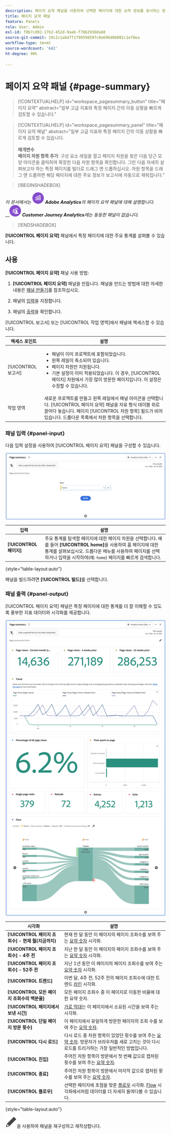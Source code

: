 ```yaml
---
description: 페이지 요약 패널을 사용하여 선택한 페이지에 대한 요약 정보를 표시하는 방법에 대해 알아봅니다.
title: 페이지 요약 패널
feature: Panels
role: User, Admin
exl-id: f0b7cd92-17b2-452d-9aab-f78629360ab8
source-git-commit: 19c2c1abd7f1799598597c0e696d0b001c1ef0ea
workflow-type: tm+mt
source-wordcount: '642'
ht-degree: 90%

---
```


# 페이지 요약 패널 {#page-summary}

<!-- markdownlint-disable MD034 -->

>[!CONTEXTUALHELP]
>id="workspace_pagesummary_button"
>title="페이지 요약"
>abstract="일부 고급 지표와 특정 페이지 간의 이동 상황을 빠르게 검토할 수 있습니다."

<!-- markdownlint-enable MD034 -->

<!-- markdownlint-disable MD034 -->

>[!CONTEXTUALHELP]
>id="workspace_pagesummary_panel"
>title="페이지 요약 패널"
>abstract="일부 고급 지표와 특정 페이지 간의 이동 상황을 빠르게 검토할 수 있습니다.<br/><br/>**매개변수&#x200B;**<br/>**페이지 차원 항목 추가**: 구성 요소 레일을 열고 페이지 차원을 찾은 다음 당근 모양 아이콘을 클릭하여 확장한 다음 차원 항목을 확인합니다. 그런 다음 자세히 살펴보고자 하는 특정 페이지를 빌더로 드래그 앤 드롭하십시오. 차원 항목을 드래그 앤 드롭하면 해당 페이지에 대한 주요 정보가 보고서에 자동으로 채워집니다."

<!-- markdownlint-enable MD034 -->


>[!BEGINSHADEBOX]

_이 문서에서는_ ![Adobe Analytics](/help/assets/icons/AdobeAnalytics.svg) _**Adobe Analytics**&#x200B;의 페이지 요약 패널에 대해 설명합니다._<br/>__![CustomerJourneyAnalytics](/help/assets/icons/CustomerJourneyAnalytics.svg) _**Customer Journey Analytics**&#x200B;에는 동등한 패널이 없습니다._

>[!ENDSHADEBOX]

**[!UICONTROL 페이지 요약]** 패널에서 특정 페이지에 대한 주요 통계를 살펴볼 수 있습니다.

## 사용

**[!UICONTROL 페이지 요약]** 패널 사용 방법:

1. **[!UICONTROL 페이지 요약]** 패널을 만듭니다. 패널을 만드는 방법에 대한 자세한 내용은 [패널 만들기](panels.md#create-a-panel)를 참조하십시오.

1. 패널의 [입력](#panel-input)을 지정합니다.

1. 패널의 [출력](#panel-output)을 확인합니다.



[!UICONTROL 보고서] 또는 [!UICONTROL 작업 영역]에서 패널에 액세스할 수 있습니다.

| 액세스 포인트 | 설명 |
| --- | --- |
| [!UICONTROL 보고서] | <ul><li>패널이 이미 프로젝트에 포함되었습니다.</li><li>왼쪽 레일이 축소되어 있습니다.</li><li>페이지 차원만 지원됩니다.</li><li>기본 설정이 이미 적용되었습니다. 이 경우, [!UICONTROL 페이지] 차원에서 가장 많이 방문한 페이지입니다. 이 설정은 수정할 수 있습니다.</li></ul> |
| 작업 영역 | 새로운 프로젝트를 만들고 왼쪽 레일에서 패널 아이콘을 선택합니다. [!UICONTROL 페이지 요약] 패널을 자유 형식 테이블 위로 끌어다 놓습니다. 페이지 [!UICONTROL 차원 항목] 필드가 비어 있습니다. 드롭다운 목록에서 차원 항목을 선택합니다. |

### 패널 입력 {#panel-input}

다음 입력 설정을 사용하여 [!UICONTROL 페이지 요약] 패널을 구성할 수 있습니다.

![페이지 입력 요약](assets/page-summary-input.png)

| 입력 | 설명 |
| --- | --- |
| **[!UICONTROL 페이지]** | 주요 통계를 탐색할 페이지에 대한 페이지 차원을 선택합니다. 예를 들어 **[!UICONTROL home]**&#x200B;을 사용하여 홈 페이지에 대한 통계를 살펴보십시오. 드롭다운 메뉴를 사용하여 페이지를 선택하거나 입력을 시작하여(예: `home`) 페이지를 빠르게 검색합니다. |

{style="table-layout:auto"}


패널을 빌드하려면 **[!UICONTROL 빌드]**&#x200B;를 선택합니다.

### 패널 출력 {#panel-output}

[!UICONTROL 페이지 요약] 패널은 특정 페이지에 대한 통계를 더 잘 이해할 수 있도록 풍부한 지표 데이터와 시각화를 제공합니다.

![페이지 요약 패널](assets/page-summary-output.png)

| 시각화 | 설명 |
| --- | --- |
| **[!UICONTROL 페이지 조회수] - 현재 월(지금까지)** | 현재 한 달 동안 이 페이지의 페이지 조회수를 보여 주는 [요약 숫자](/help/analyze/analysis-workspace/visualizations/summary-number-change.md) 시각화. |
| **[!UICONTROL 페이지 조회수] - 4주 전** | 지난 한 달 동안 이 페이지의 페이지 조회수를 보여 주는 [요약 숫자](/help/analyze/analysis-workspace/visualizations/summary-number-change.md) 시각화. |
| **[!UICONTROL 페이지 조회수] - 52주 전** | 지난 1년 동안 이 페이지의 페이지 조회수를 보여 주는 [요약 숫자](/help/analyze/analysis-workspace/visualizations/summary-number-change.md) 시각화. |
| **[!UICONTROL 트렌드]** | 이번 달, 4주 전, 52주 전의 페이지 조회수에 대한 트렌드 [라인](/help/analyze/analysis-workspace/visualizations/line.md) 시각화. |
| **[!UICONTROL 모든 페이지 조회수의 백분율]** | 모든 페이지 조회수 중 이 페이지로 이동한 비율에 대한 요약 숫자. |
| **[!UICONTROL 페이지에서 보낸 시간]** | [가로 막대](/help/analyze/analysis-workspace/visualizations/horizontal-bar.md)는 이 페이지에서 소요된 시간을 보여 주는 시각화. |
| **[!UICONTROL 단일 페이지 방문 횟수]** | 이 페이지에서 유일하게 방문한 페이지의 조회 수를 보여 주는 [요약 숫자](/help/analyze/analysis-workspace/visualizations/summary-number-change.md). |
| **[!UICONTROL 다시 로드]** | 다시 로드 중 차원 항목이 있었던 횟수를 보여 주는 [요약 숫자](/help/analyze/analysis-workspace/visualizations/summary-number-change.md). 방문자가 브라우저를 새로 고치는 것이 다시 로드를 트리거하는 가장 일반적인 방법입니다. |
| **[!UICONTROL 진입]** | 주어진 차원 항목이 방문에서 첫 번째 값으로 캡처된 횟수를 보여 주는 [요약 숫자](/help/analyze/analysis-workspace/visualizations/summary-number-change.md). |
| **[!UICONTROL 종료]** | 주어진 차원 항목이 방문에서 마지막 값으로 캡처된 횟수를 보여 주는 [요약 숫자](/help/analyze/analysis-workspace/visualizations/summary-number-change.md). |
| **[!UICONTROL 플로우]** | 선택한 페이지에 초점을 맞춘 [플로우](/help/analyze/analysis-workspace/visualizations/c-flow/flow.md) 시각화. [Flow](/help/analyze/analysis-workspace/visualizations/c-flow/create-flow.md) 시각화에서처럼 데이터를 더 자세히 들여다볼 수 있습니다. |

{style="table-layout:auto"}

![편집](/help/assets/icons/Edit.svg)을 사용하여 패널을 재구성하고 재작성합니다.
